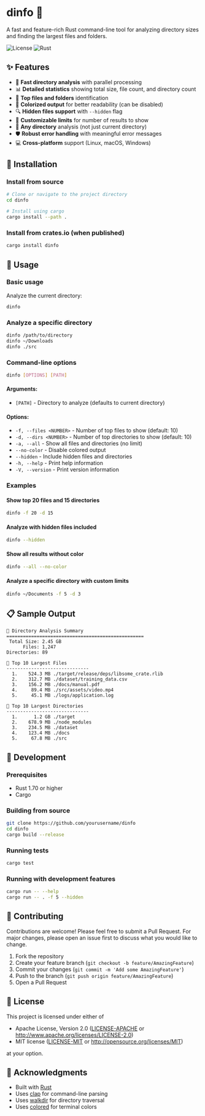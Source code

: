 # dinfo 📁

A fast and feature-rich Rust command-line tool for analyzing directory sizes and finding the largest files and folders.

![License](https://img.shields.io/badge/license-MIT%20OR%20Apache--2.0-blue)
![Rust](https://img.shields.io/badge/rust-1.70%2B-orange)

## ✨ Features

- 🚀 **Fast directory analysis** with parallel processing
- 📊 **Detailed statistics** showing total size, file count, and directory count
- 🎯 **Top files and folders** identification
- 🌈 **Colorized output** for better readability (can be disabled)
- 🔍 **Hidden files support** with `--hidden` flag
- 📏 **Customizable limits** for number of results to show
- 📂 **Any directory** analysis (not just current directory)
- 🛡️ **Robust error handling** with meaningful error messages
- 💻 **Cross-platform** support (Linux, macOS, Windows)

## 🚀 Installation

### Install from source
```bash
# Clone or navigate to the project directory
cd dinfo

# Install using cargo
cargo install --path .
```

### Install from crates.io (when published)
```bash
cargo install dinfo
```

## 📖 Usage

### Basic usage
Analyze the current directory:
```bash
dinfo
```

### Analyze a specific directory
```bash
dinfo /path/to/directory
dinfo ~/Downloads
dinfo ./src
```

### Command-line options

```bash
dinfo [OPTIONS] [PATH]
```

#### Arguments:
- `[PATH]` - Directory to analyze (defaults to current directory)

#### Options:
- `-f, --files <NUMBER>` - Number of top files to show (default: 10)
- `-d, --dirs <NUMBER>` - Number of top directories to show (default: 10)
- `-a, --all` - Show all files and directories (no limit)
- `--no-color` - Disable colored output
- `--hidden` - Include hidden files and directories
- `-h, --help` - Print help information
- `-V, --version` - Print version information

### Examples

#### Show top 20 files and 15 directories
```bash
dinfo -f 20 -d 15
```

#### Analyze with hidden files included
```bash
dinfo --hidden
```

#### Show all results without color
```bash
dinfo --all --no-color
```

#### Analyze a specific directory with custom limits
```bash
dinfo ~/Documents -f 5 -d 3
```

## 📋 Sample Output

```
📁 Directory Analysis Summary
==================================================
 Total Size: 2.45 GB
      Files: 1,247
Directories: 89

📄 Top 10 Largest Files
------------------------------
  1.    524.3 MB ./target/release/deps/libsome_crate.rlib
  2.    312.7 MB ./dataset/training_data.csv
  3.    156.2 MB ./docs/manual.pdf
  4.     89.4 MB ./src/assets/video.mp4
  5.     45.1 MB ./logs/application.log

📂 Top 10 Largest Directories
------------------------------
  1.      1.2 GB ./target
  2.    678.9 MB ./node_modules
  3.    234.5 MB ./dataset
  4.    123.4 MB ./docs
  5.     67.8 MB ./src
```

## 🔧 Development

### Prerequisites
- Rust 1.70 or higher
- Cargo

### Building from source
```bash
git clone https://github.com/yourusername/dinfo
cd dinfo
cargo build --release
```

### Running tests
```bash
cargo test
```

### Running with development features
```bash
cargo run -- --help
cargo run -- . -f 5 --hidden
```

## 🤝 Contributing

Contributions are welcome! Please feel free to submit a Pull Request. For major changes, please open an issue first to discuss what you would like to change.

1. Fork the repository
2. Create your feature branch (`git checkout -b feature/AmazingFeature`)
3. Commit your changes (`git commit -m 'Add some AmazingFeature'`)
4. Push to the branch (`git push origin feature/AmazingFeature`)
5. Open a Pull Request

## 📄 License

This project is licensed under either of

- Apache License, Version 2.0 ([LICENSE-APACHE](LICENSE-APACHE) or http://www.apache.org/licenses/LICENSE-2.0)
- MIT license ([LICENSE-MIT](LICENSE-MIT) or http://opensource.org/licenses/MIT)

at your option.

## 🙏 Acknowledgments

- Built with [Rust](https://www.rust-lang.org/)
- Uses [clap](https://github.com/clap-rs/clap) for command-line parsing
- Uses [walkdir](https://github.com/BurntSushi/walkdir) for directory traversal
- Uses [colored](https://github.com/colored-rs/colored) for terminal colors
